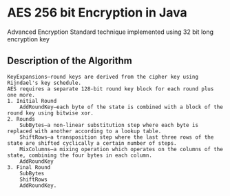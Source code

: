 # AES 256 bit Encryption in Java
Advanced Encryption Standard technique implemented using 32 bit long encryption key

## Description of the Algorithm

    KeyExpansions—round keys are derived from the cipher key using Rijndael's key schedule. 
    AES requires a separate 128-bit round key block for each round plus one more.
    1. Initial Round
        AddRoundKey—each byte of the state is combined with a block of the round key using bitwise xor.
    2. Rounds
        SubBytes—a non-linear substitution step where each byte is replaced with another according to a lookup table.
        ShiftRows—a transposition step where the last three rows of the state are shifted cyclically a certain number of steps.
        MixColumns—a mixing operation which operates on the columns of the state, combining the four bytes in each column.
        AddRoundKey
    3. Final Round
        SubBytes
        ShiftRows
        AddRoundKey.
